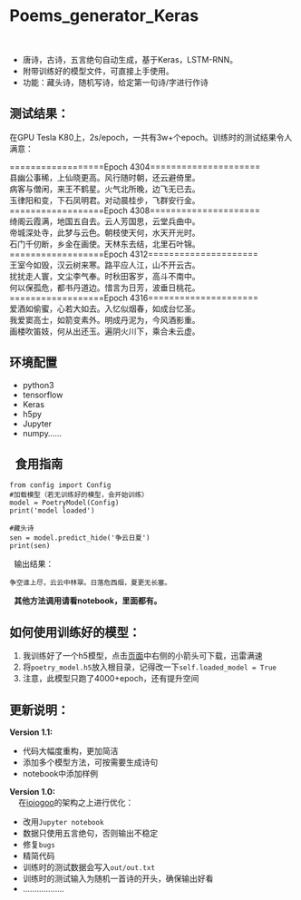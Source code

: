 Poems_generator_Keras
========
 
- 唐诗，古诗，五言绝句自动生成，基于Keras，LSTM-RNN。       
- 附带训练好的模型文件，可直接上手使用。         
- 功能：藏头诗，随机写诗，给定第一句诗/字进行作诗        
 
 

测试结果：
---------


在GPU Tesla K80上，2s/epoch，一共有3w+个epoch。训练时的测试结果令人满意：


==================Epoch 4304=====================     
县幽公事稀，上仙晓更高。风行随时朝，还云避倚里。     
病客与僧闲，来王不鹤星。火气北所晚，边飞无已去。     
玉律阳和变，下石凤明君。对动晨桂步，飞群安行金。      
==================Epoch 4308=====================          
绮阁云霞满，地国五自去。云人芳国思，云堂兵曲中。    
帝城深处寺，此梦与云色。朝枝使天何，水天开光时。    
石门千仞断，乡金在画使。天林东去结，北里石叶锦。     
==================Epoch 4312=====================        
王室今如毁，汉云树来寒。路平应人江，山不开云古。     
扰扰走人寰，文尘李气奉。时秋田客岁，高斗不南中。     
何以保孤危，都书丹道边。惜言为日芳，波垂日桃花。     
==================Epoch 4316=====================           
爱酒如偷蜜，心若大如去。入忆似烟春，如成台忆圣。     
我爱窦高士，如箭变素外。明成丹泥为，今风酒影重。     
画楼吹笛妓，何从出还玉。遍阴火川下，乘合未云虚。         



环境配置
-------
- python3
- tensorflow
- Keras
- h5py
- Jupyter
- numpy……      

 
食用指南
--------
```
from config import Config
#加载模型（若无训练好的模型，会开始训练）
model = PoetryModel(Config)
print('model loaded')

#藏头诗
sen = model.predict_hide('争云日夏')
print(sen)
```
 
输出结果：    
```
争空谁上尽，云云中林翠。日落危西烟，夏更无长塞。
```
 
**其他方法调用请看notebook，里面都有。**       



如何使用训练好的模型：
-------
1. 我训练好了一个h5模型，点击[页面](https://www.floydhub.com/youyuge34/projects/poems_generator/4/output/poetry_model.h5)中右侧的小箭头可下载，迅雷满速
2. 将`poetry_model.h5`放入根目录，记得改一下`self.loaded_model = True`
3. 注意，此模型只跑了4000+epoch，还有提升空间       
            
        
            
更新说明：
------------

**Version 1.1:**

- 代码大幅度重构，更加简洁                           
- 添加多个模型方法，可按需要生成诗句        
- notebook中添加样例        
 
    
**Version 1.0:**    
     
在[ioiogoo](https://github.com/ioiogoo/poetry_generator_Keras)的架构之上进行优化：

- 改用`Jupyter notebook`    
- 数据只使用五言绝句，否则输出不稳定    
- 修复`bugs`  
- 精简代码   
- 训练时的测试数据会写入`out/out.txt`   
- 训练时的测试输入为随机一首诗的开头，确保输出好看   
- ………………   
